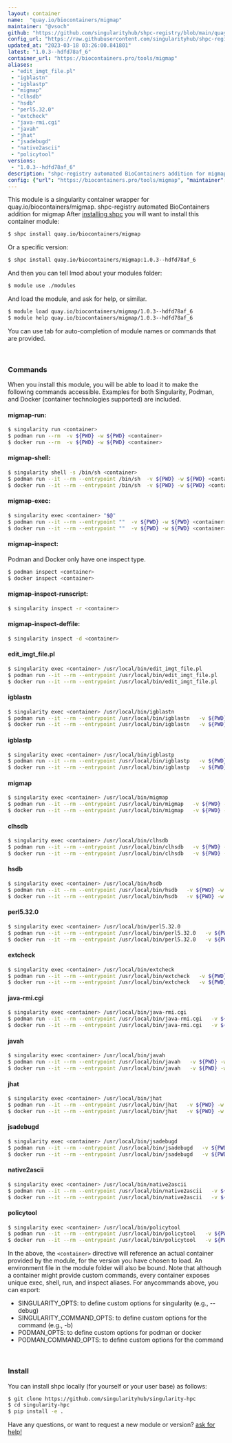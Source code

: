 ```yaml
---
layout: container
name:  "quay.io/biocontainers/migmap"
maintainer: "@vsoch"
github: "https://github.com/singularityhub/shpc-registry/blob/main/quay.io/biocontainers/migmap/container.yaml"
config_url: "https://raw.githubusercontent.com/singularityhub/shpc-registry/main/quay.io/biocontainers/migmap/container.yaml"
updated_at: "2023-03-18 03:26:00.841801"
latest: "1.0.3--hdfd78af_6"
container_url: "https://biocontainers.pro/tools/migmap"
aliases:
 - "edit_imgt_file.pl"
 - "igblastn"
 - "igblastp"
 - "migmap"
 - "clhsdb"
 - "hsdb"
 - "perl5.32.0"
 - "extcheck"
 - "java-rmi.cgi"
 - "javah"
 - "jhat"
 - "jsadebugd"
 - "native2ascii"
 - "policytool"
versions:
 - "1.0.3--hdfd78af_6"
description: "shpc-registry automated BioContainers addition for migmap"
config: {"url": "https://biocontainers.pro/tools/migmap", "maintainer": "@vsoch", "description": "shpc-registry automated BioContainers addition for migmap", "latest": {"1.0.3--hdfd78af_6": "sha256:cef67e1d5a609056408a4e21a3e7c3db79360ac9815ef272ab53c7cdbe8b637e"}, "tags": {"1.0.3--hdfd78af_6": "sha256:cef67e1d5a609056408a4e21a3e7c3db79360ac9815ef272ab53c7cdbe8b637e"}, "docker": "quay.io/biocontainers/migmap", "aliases": {"edit_imgt_file.pl": "/usr/local/bin/edit_imgt_file.pl", "igblastn": "/usr/local/bin/igblastn", "igblastp": "/usr/local/bin/igblastp", "migmap": "/usr/local/bin/migmap", "clhsdb": "/usr/local/bin/clhsdb", "hsdb": "/usr/local/bin/hsdb", "perl5.32.0": "/usr/local/bin/perl5.32.0", "extcheck": "/usr/local/bin/extcheck", "java-rmi.cgi": "/usr/local/bin/java-rmi.cgi", "javah": "/usr/local/bin/javah", "jhat": "/usr/local/bin/jhat", "jsadebugd": "/usr/local/bin/jsadebugd", "native2ascii": "/usr/local/bin/native2ascii", "policytool": "/usr/local/bin/policytool"}}
---
```


This module is a singularity container wrapper for quay.io/biocontainers/migmap.
shpc-registry automated BioContainers addition for migmap
After [installing shpc](#install) you will want to install this container module:


```bash
$ shpc install quay.io/biocontainers/migmap
```

Or a specific version:

```bash
$ shpc install quay.io/biocontainers/migmap:1.0.3--hdfd78af_6
```

And then you can tell lmod about your modules folder:

```bash
$ module use ./modules
```

And load the module, and ask for help, or similar.

```bash
$ module load quay.io/biocontainers/migmap/1.0.3--hdfd78af_6
$ module help quay.io/biocontainers/migmap/1.0.3--hdfd78af_6
```

You can use tab for auto-completion of module names or commands that are provided.

<br>

### Commands

When you install this module, you will be able to load it to make the following commands accessible.
Examples for both Singularity, Podman, and Docker (container technologies supported) are included.

#### migmap-run:

```bash
$ singularity run <container>
$ podman run --rm  -v ${PWD} -w ${PWD} <container>
$ docker run --rm  -v ${PWD} -w ${PWD} <container>
```

#### migmap-shell:

```bash
$ singularity shell -s /bin/sh <container>
$ podman run --it --rm --entrypoint /bin/sh  -v ${PWD} -w ${PWD} <container>
$ docker run --it --rm --entrypoint /bin/sh  -v ${PWD} -w ${PWD} <container>
```

#### migmap-exec:

```bash
$ singularity exec <container> "$@"
$ podman run --it --rm --entrypoint ""  -v ${PWD} -w ${PWD} <container> "$@"
$ docker run --it --rm --entrypoint ""  -v ${PWD} -w ${PWD} <container> "$@"
```

#### migmap-inspect:

Podman and Docker only have one inspect type.

```bash
$ podman inspect <container>
$ docker inspect <container>
```

#### migmap-inspect-runscript:

```bash
$ singularity inspect -r <container>
```

#### migmap-inspect-deffile:

```bash
$ singularity inspect -d <container>
```


#### edit_imgt_file.pl

```bash
$ singularity exec <container> /usr/local/bin/edit_imgt_file.pl
$ podman run --it --rm --entrypoint /usr/local/bin/edit_imgt_file.pl   -v ${PWD} -w ${PWD} <container> -c " $@"
$ docker run --it --rm --entrypoint /usr/local/bin/edit_imgt_file.pl   -v ${PWD} -w ${PWD} <container> -c " $@"
```


#### igblastn

```bash
$ singularity exec <container> /usr/local/bin/igblastn
$ podman run --it --rm --entrypoint /usr/local/bin/igblastn   -v ${PWD} -w ${PWD} <container> -c " $@"
$ docker run --it --rm --entrypoint /usr/local/bin/igblastn   -v ${PWD} -w ${PWD} <container> -c " $@"
```


#### igblastp

```bash
$ singularity exec <container> /usr/local/bin/igblastp
$ podman run --it --rm --entrypoint /usr/local/bin/igblastp   -v ${PWD} -w ${PWD} <container> -c " $@"
$ docker run --it --rm --entrypoint /usr/local/bin/igblastp   -v ${PWD} -w ${PWD} <container> -c " $@"
```


#### migmap

```bash
$ singularity exec <container> /usr/local/bin/migmap
$ podman run --it --rm --entrypoint /usr/local/bin/migmap   -v ${PWD} -w ${PWD} <container> -c " $@"
$ docker run --it --rm --entrypoint /usr/local/bin/migmap   -v ${PWD} -w ${PWD} <container> -c " $@"
```


#### clhsdb

```bash
$ singularity exec <container> /usr/local/bin/clhsdb
$ podman run --it --rm --entrypoint /usr/local/bin/clhsdb   -v ${PWD} -w ${PWD} <container> -c " $@"
$ docker run --it --rm --entrypoint /usr/local/bin/clhsdb   -v ${PWD} -w ${PWD} <container> -c " $@"
```


#### hsdb

```bash
$ singularity exec <container> /usr/local/bin/hsdb
$ podman run --it --rm --entrypoint /usr/local/bin/hsdb   -v ${PWD} -w ${PWD} <container> -c " $@"
$ docker run --it --rm --entrypoint /usr/local/bin/hsdb   -v ${PWD} -w ${PWD} <container> -c " $@"
```


#### perl5.32.0

```bash
$ singularity exec <container> /usr/local/bin/perl5.32.0
$ podman run --it --rm --entrypoint /usr/local/bin/perl5.32.0   -v ${PWD} -w ${PWD} <container> -c " $@"
$ docker run --it --rm --entrypoint /usr/local/bin/perl5.32.0   -v ${PWD} -w ${PWD} <container> -c " $@"
```


#### extcheck

```bash
$ singularity exec <container> /usr/local/bin/extcheck
$ podman run --it --rm --entrypoint /usr/local/bin/extcheck   -v ${PWD} -w ${PWD} <container> -c " $@"
$ docker run --it --rm --entrypoint /usr/local/bin/extcheck   -v ${PWD} -w ${PWD} <container> -c " $@"
```


#### java-rmi.cgi

```bash
$ singularity exec <container> /usr/local/bin/java-rmi.cgi
$ podman run --it --rm --entrypoint /usr/local/bin/java-rmi.cgi   -v ${PWD} -w ${PWD} <container> -c " $@"
$ docker run --it --rm --entrypoint /usr/local/bin/java-rmi.cgi   -v ${PWD} -w ${PWD} <container> -c " $@"
```


#### javah

```bash
$ singularity exec <container> /usr/local/bin/javah
$ podman run --it --rm --entrypoint /usr/local/bin/javah   -v ${PWD} -w ${PWD} <container> -c " $@"
$ docker run --it --rm --entrypoint /usr/local/bin/javah   -v ${PWD} -w ${PWD} <container> -c " $@"
```


#### jhat

```bash
$ singularity exec <container> /usr/local/bin/jhat
$ podman run --it --rm --entrypoint /usr/local/bin/jhat   -v ${PWD} -w ${PWD} <container> -c " $@"
$ docker run --it --rm --entrypoint /usr/local/bin/jhat   -v ${PWD} -w ${PWD} <container> -c " $@"
```


#### jsadebugd

```bash
$ singularity exec <container> /usr/local/bin/jsadebugd
$ podman run --it --rm --entrypoint /usr/local/bin/jsadebugd   -v ${PWD} -w ${PWD} <container> -c " $@"
$ docker run --it --rm --entrypoint /usr/local/bin/jsadebugd   -v ${PWD} -w ${PWD} <container> -c " $@"
```


#### native2ascii

```bash
$ singularity exec <container> /usr/local/bin/native2ascii
$ podman run --it --rm --entrypoint /usr/local/bin/native2ascii   -v ${PWD} -w ${PWD} <container> -c " $@"
$ docker run --it --rm --entrypoint /usr/local/bin/native2ascii   -v ${PWD} -w ${PWD} <container> -c " $@"
```


#### policytool

```bash
$ singularity exec <container> /usr/local/bin/policytool
$ podman run --it --rm --entrypoint /usr/local/bin/policytool   -v ${PWD} -w ${PWD} <container> -c " $@"
$ docker run --it --rm --entrypoint /usr/local/bin/policytool   -v ${PWD} -w ${PWD} <container> -c " $@"
```



In the above, the `<container>` directive will reference an actual container provided
by the module, for the version you have chosen to load. An environment file in the
module folder will also be bound. Note that although a container
might provide custom commands, every container exposes unique exec, shell, run, and
inspect aliases. For anycommands above, you can export:

 - SINGULARITY_OPTS: to define custom options for singularity (e.g., --debug)
 - SINGULARITY_COMMAND_OPTS: to define custom options for the command (e.g., -b)
 - PODMAN_OPTS: to define custom options for podman or docker
 - PODMAN_COMMAND_OPTS: to define custom options for the command

<br>

### Install

You can install shpc locally (for yourself or your user base) as follows:

```bash
$ git clone https://github.com/singularityhub/singularity-hpc
$ cd singularity-hpc
$ pip install -e .
```

Have any questions, or want to request a new module or version? [ask for help!](https://github.com/singularityhub/singularity-hpc/issues)